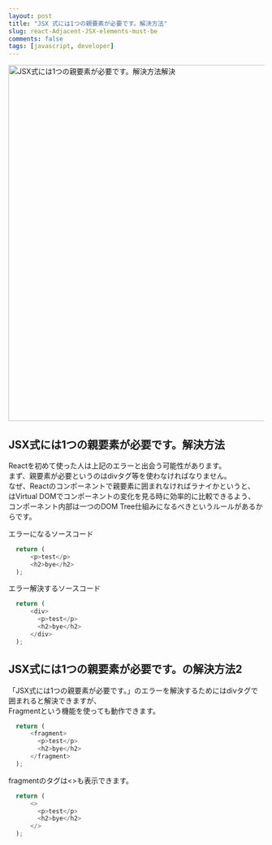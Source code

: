 ```yaml
---
layout: post
title: "JSX 式には1つの親要素が必要です。解決方法"
slug: react-Adjacent-JSX-elements-must-be
comments: false
tags: [javascript, developer]
---
```

<img src="https://drive.google.com/uc?export=view&id=1u7BSBIt1dMa6djlVbF-VmF72fTZ1X3TL" alt="JSX式には1つの親要素が必要です。解決方法解決" width="700">

## JSX式には1つの親要素が必要です。解決方法
Reactを初めて使った人は上記のエラーと出会う可能性があります。  
まず、親要素が必要というのはdivタグ等を使わなければなりません。  
なぜ、Reactのコンポーネントで親要素に囲まれなければラナイかというと、  
はVirtual DOMでコンポーネントの変化を見る時に効率的に比較できるよう、  
コンポーネント内部は一つのDOM Tree仕組みになるべきというルールがあるからです。  
  
エラーになるソースコード  
```javascript
  return (
      <p>test</p>
      <h2>bye</h2>
  );
```

エラー解決するソースコード  
```javascript
  return (
      <div>
        <p>test</p>
        <h2>bye</h2>
      </div>
  );
```

## JSX式には1つの親要素が必要です。の解決方法2
「JSX式には1つの親要素が必要です。」のエラーを解決するためにはdivタグで囲まれると解決できますが、  
Fragmentという機能を使っても動作できます。  
  
```javascript
  return (
      <fragment>
        <p>test</p>
        <h2>bye</h2>
      </fragment>
  );
```

fragmentのタグは<>も表示できます。  
```javascript
  return (
      <>
        <p>test</p>
        <h2>bye</h2>
      </>
  );
```